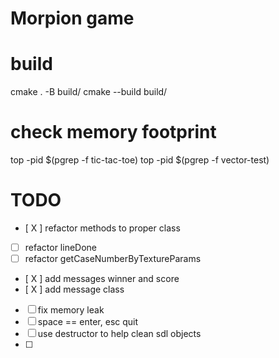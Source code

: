 # Morpion game

# build

cmake . -B build/
cmake --build build/

# check memory footprint
top -pid $(pgrep -f tic-tac-toe)
top -pid $(pgrep -f vector-test)

# TODO

- [ X ] refactor methods to proper class
- [ ] refactor lineDone
- [ ] refactor getCaseNumberByTextureParams
- [ X ] add messages winner and score
- [ X ] add message class
- [ ] fix memory leak
- [ ] space == enter, esc quit
- [ ] use destructor to help clean sdl objects
- [ ] 